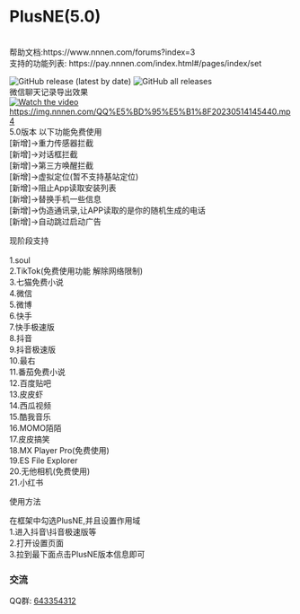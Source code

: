 # PlusNE(5.0)

<br>
帮助文档:https://www.nnnen.com/forums?index=3
<br>
支持的功能列表: https://pay.nnnen.com/index.html#/pages/index/set
<br>

<img alt="GitHub release (latest by date)" src="https://img.shields.io/github/v/release/Xposed-Modules-Repo/com.nnnen.plusne">   <img alt="GitHub all releases" src="https://img.shields.io/github/downloads/Xposed-Modules-Repo/com.nnnen.plusne/total">
<br>
微信聊天记录导出效果<br>
[![Watch the video](https://img.nnnen.com/QQ%E5%BD%95%E5%B1%8F20230514145440%5B00-00-00%5D%5B20230514-150059241%5D_%E7%88%B1%E5%A5%87%E8%89%BA.jpg)](https://img.nnnen.com/QQ%E5%BD%95%E5%B1%8F20230514145440.mp4)
<br>
https://img.nnnen.com/QQ%E5%BD%95%E5%B1%8F20230514145440.mp4
<br>
5.0版本 以下功能免费使用<br>
[新增]->重力传感器拦截<br>
[新增]->对话框拦截<br>
[新增]->第三方唤醒拦截<br>
[新增]->虚拟定位(暂不支持基站定位)<br>
[新增]->阻止App读取安装列表<br>
[新增]->替换手机一些信息<br>
[新增]->伪造通讯录,让APP读取的是你的随机生成的电话<br>
[新增]->自动跳过启动广告<br>


现阶段支持 <br><br>
1.soul<br>
2.TikTok(免费使用功能 解除网络限制)<br>
3.七猫免费小说<br>
4.微信<br>
5.微博<br>
6.快手<br>
7.快手极速版<br>
8.抖音<br>
9.抖音极速版<br>
10.最右<br>
11.番茄免费小说<br>
12.百度贴吧<br>
13.皮皮虾<br>
14.西瓜视频<br>
15.酷我音乐<br>
16.MOMO陌陌<br>
17.皮皮搞笑<br>
18.MX Player Pro(免费使用)<br>
19.ES File Explorer<br>
20.无他相机(免费使用)<br>
21.小红书<br>


 使用方法

在框架中勾选PlusNE,并且设置作用域
<br>
1.进入抖音\抖音极速版等
<br>
2.打开设置页面
<br>
3.拉到最下面点击PlusNE版本信息即可

### 交流
QQ群: [643354312](https://qm.qq.com/cgi-bin/qm/qr?k=gFJjbdjUQxC9rBGFdjZi7UKn9Jpyg0Rp&jump_from=webapi)
